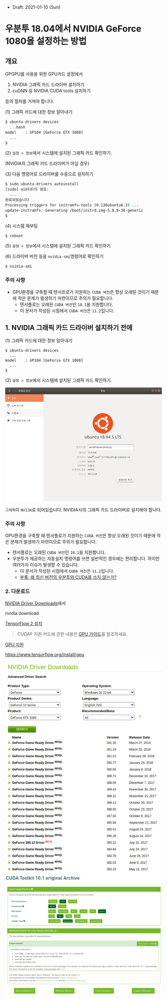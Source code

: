 * Draft: 2021-01-10 (Sun)

# 우분투 18.04에서 NVIDIA GeForce 1080을 설정하는 방법

## 개요

GPGPU를 사용을 위한 GPU카드 설정에서 

1. NVIDIA 그래픽 카드 드라이버 설치하기
3. cuDNN 둥 NVIDIA CUDA tools 설치하기

등의 절차를 거쳐야 합니다.

(1) 그래픽 카드에 대한 정보 알아내기

```bash
$ ubuntu-drivers devices
  ...bash
model    : GP104 [GeForce GTX 1080]
  ...
$
```

(2) `설정 > 정보`에서 시스템에 설치된 그래픽 카드 확인하기. 

(NVIDIA의 그래픽 카드 드라이버가 아닐 경우)

(3) 다음 명령어로  드라이버를 수동으로 설치하기

```bash
$ sudo ubuntu-drivers autoinstall
[sudo] aimldl의 암호: 
  ...
완료되었습니다
Processing triggers for initramfs-tools (0.136ubuntu6.3) ...
update-initramfs: Generating /boot/initrd.img-5.8.0-36-generic
$
```

(4) 시스템 재부팅

```bash
$ reboot
```

(5) `설정 > 정보`에서 시스템에 설치된 그래픽 카드 확인하기

(6) 드라이버 버전 등을 `nvidia-smi`명령어로 확인하기

```bash
$ nvidia-smi
```

### 주의 사항

* GPU환경을 구축할 때 텐서프로가 지원하는 `CUDA 버전`은 항상 오래된 것이기 때문에 작은 문제가 발생하기 마련이므로 주의가 필요합니다.
  * 텐서플로는 오래된 `CUDA 버전`인 `10.1`을 지원합니다.
  * 이 문서가 작성된 시점에서 `CUDA 버전`은 `11.2`입니다. 





## 1. NVIDIA 그래픽 카드 드라이버 설치하기 전에

(1) 그래픽 카드에 대한 정보 알아내기

```
$ ubuntu-drivers devices
  ...
model    : GP104 [GeForce GTX 1080]
  ...																																						
$
```

(2) `설정 > 정보`에서 시스템에 설치된 그래픽 카드 확인하기. 

<img src='images/ubuntu18-04-settings-about-aimldl_desktop-vn134.png'>

`그래픽`이 `NV134`로 되어있습니다. NVIDIA사의 그래픽 카드 드라이버로 설치해야 합니다.

### 주의 사항

GPU환경을 구축할 때 텐서플로가 지원하는 `CUDA 버전`은 항상 오래된 것이기 때문에 작은 문제가 발생하기 마련이므로 주의가 필요합니다.

* 텐서플로는 오래된 `CUDA 버전`인 `10.1`을 지원합니다.
* 우분투가 제공하는 자동설치 명령어를 쓰면 일반적인 경우에는 편리합니다. 하지만 여러가지 이슈가 발생할 수 있습니다.
  * 이 문서가 작성된 시점에서 `CUDA 버전`은 `11.2`입니다. 
  * [부록: 왜 최신 버전의 우분투와 CUDA를 쓰지 않는가?](appendix/why_not_use_the_newest_ubuntu_and_cuda_versions.md)

### 2. 다운로드

[NVIDIA Driver Downloads](https://www.nvidia.com/Download/Find.aspx)에서

nvidia download

[TensorFlow 2 설치](https://www.tensorflow.org/install)

>  CUDA® 지원 카드에 관한 내용은 [GPU 가이드](https://www.tensorflow.org/install/gpu)를 참조하세요.

[GPU 지원](https://www.tensorflow.org/install/gpu)

https://www.tensorflow.org/install/gpu

<img src='images/nvidia_driver_downloads-homepage-options_geforce_1080.png'>



<img src='images/nvidia-cuda_toolkit_10_1_original_archive.png'>
